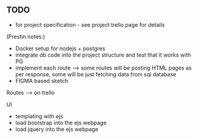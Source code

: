 ## TODO 

- for project specification - see project trello page for details 


(Prestin notes:)
- Docker setup for nodejs + postgres
- integrate db code into the project structure and test that it works with PG
- implement each route --> some routes will be posting HTML pages as per response, some will be just fetching data from sql database
- FIGMA based sketch 

Routes --> on trello

UI
- templating with ejs
- load bootstrap into the ejs webpage 
- load jquery into the ejs webpage 

